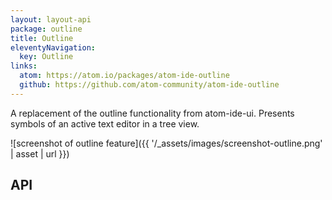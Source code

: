 ```yaml
---
layout: layout-api
package: outline
title: Outline
eleventyNavigation:
  key: Outline
links:
  atom: https://atom.io/packages/atom-ide-outline
  github: https://github.com/atom-community/atom-ide-outline
---
```


A replacement of the outline functionality from atom-ide-ui. Presents symbols of an active text editor in a tree view.

![screenshot of outline feature]({{ '/_assets/images/screenshot-outline.png' | asset | url }})


## API
